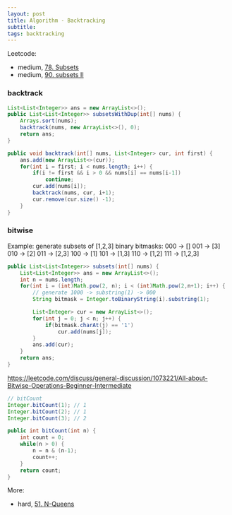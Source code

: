 ```yaml
---
layout: post
title: Algorithm - Backtracking
subtitle:
tags: backtracking
---
```


Leetcode:
* medium, [78. Subsets](https://leetcode.com/problems/subsets/)
* medium, [90. subsets II](https://leetcode.com/problems/subsets-ii/)

### backtrack

```java
List<List<Integer>> ans = new ArrayList<>();
public List<List<Integer>> subsetsWithDup(int[] nums) {
    Arrays.sort(nums);
    backtrack(nums, new ArrayList<>(), 0);
    return ans;
}

public void backtrack(int[] nums, List<Integer> cur, int first) {
    ans.add(new ArrayList<>(cur));
    for(int i = first; i < nums.length; i++) {
        if(i != first && i > 0 && nums[i] == nums[i-1])
            continue;
        cur.add(nums[i]);
        backtrack(nums, cur, i+1);
        cur.remove(cur.size() -1);
    }
}
```

### bitwise

Example: generate subsets of [1,2,3]
binary bitmasks:
000 -> []
001 -> [3]
010 -> [2]
011 -> [2,3]
100 -> [1]
101 -> [1,3]
110 -> [1,2]
111 -> [1,2,3]

```java
public List<List<Integer>> subsets(int[] nums) {
    List<List<Integer>> ans = new ArrayList<>();
    int n = nums.length;
    for(int i = (int)Math.pow(2, n); i < (int)Math.pow(2,n+1); i++) {
        // generate 1000 -> substring(1) -> 000
        String bitmask = Integer.toBinaryString(i).substring(1);

        List<Integer> cur = new ArrayList<>();
        for(int j = 0; j < n; j++) {
            if(bitmask.charAt(j) == '1')
                cur.add(nums[j]);
        }
        ans.add(cur);
    }
    return ans;
}
```
https://leetcode.com/discuss/general-discussion/1073221/All-about-Bitwise-Operations-Beginner-Intermediate

```java
// bitCount
Integer.bitCount(1); // 1
Integer.bitCount(2); // 1
Integer.bitCount(3); // 2

public int bitCount(int n) {
    int count = 0;
    while(n > 0) {
        n = n & (n-1);
        count++;
    }
    return count;
}
```

More:
* hard, [51. N-Queens](https://leetcode.com/problems/n-queens/)
